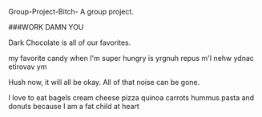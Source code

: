 Group-Project-Bitch-
A group project.

###WORK DAMN YOU

Dark Chocolate is all of our favorites.

my favorite candy when I'm super hungry is yrgnuh repus m'I nehw ydnac etirovav ym

Hush now, it will all be okay. All of that noise can be gone. 

I love to eat bagels
cream cheese
pizza
quinoa
carrots
hummus
pasta
and donuts because I am a fat child at heart
